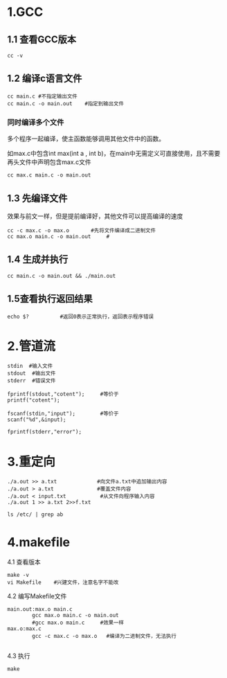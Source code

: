 # 1.GCC

## 1.1 查看GCC版本

```
cc -v
```

## 1.2 编译c语言文件

```
cc main.c #不指定输出文件
cc main.c -o main.out    #指定到输出文件
```

### 同时编译多个文件

多个程序一起编译，使主函数能够调用其他文件中的函数。

如max.c中包含int max(int a , int b)，在main中无需定义可直接使用，且不需要再头文件中声明包含max.c文件

```
cc max.c main.c -o main.out
```



## 1.3 先编译文件

效果与前文一样，但是提前编译好，其他文件可以提高编译的速度

```
cc -c max.c -o max.o       #先将文件编译成二进制文件
cc max.o main.c -o main.out     #
```

## 1.4 生成并执行

```
cc main.c -o main.out && ./main.out
```

## 1.5查看执行返回结果

```
echo $?          #返回0表示正常执行，返回表示程序错误
```



# 2.管道流

```
stdin  #输入文件
stdout  #输出文件
stderr  #错误文件
```

```
fprintf(stdout,"cotent");     #等价于
printf("cotent");
```

```
fscanf(stdin,"input");        #等价于
scanf("%d",&input);
```

```
fprintf(stderr,"error");
```

# 3.重定向

```
./a.out >> a.txt             #向文件a.txt中追加输出内容
./a.out > a.txt              #覆盖文件内容
./a.out < input.txt           #从文件向程序输入内容
./a.out 1 >> a.txt 2>>f.txt
```

```
ls /etc/ | grep ab
```

# 4.makefile

4.1 查看版本

```
make -v
vi Makefile    #兴建文件，注意名字不能改
```

4.2 编写Makefile文件

```
main.out:max.o main.c
		gcc max.o main.c -o main.out
		#gcc max.o main.c     #效果一样
max.o:max.c
		gcc -c max.c -o max.o   #编译为二进制文件，无法执行
		
```

4.3 执行

```
make
```

